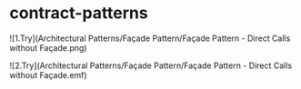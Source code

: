 # contract-patterns


![1.Try](Architectural Patterns/Façade Pattern/Façade Pattern - Direct Calls without Façade.png)

![2.Try](Architectural Patterns/Façade Pattern/Façade Pattern - Direct Calls without Façade.emf)